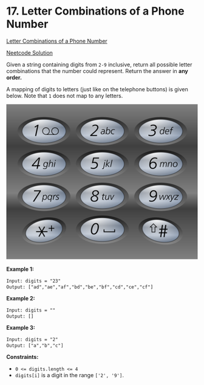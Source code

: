 # 17. Letter Combinations of a Phone Number

[Letter Combinations of a Phone Number](https://leetcode.com/problems/letter-combinations-of-a-phone-number/description/)

[Neetcode Solution](https://www.youtube.com/watch?v=0snEunUacZY&pp=ygUubmVldGNvZGUgTGV0dGVyIENvbWJpbmF0aW9ucyBvZiBhIFBob25lIE51bWJlcg%3D%3D)

Given a string containing digits from `2-9` inclusive, return all possible
letter combinations that the number could represent. Return the answer in <b>any
order.</b>

A mapping of digits to letters (just like on the telephone buttons) is given
below. Note that `1` does not map to any letters.

<img src="./letter_combinations_of_a_phone_number.png" />

**Example 1:**

```
Input: digits = "23"
Output: ["ad","ae","af","bd","be","bf","cd","ce","cf"]
```

**Example 2:**

```
Input: digits = ""
Output: []
```

**Example 3:**

```
Input: digits = "2"
Output: ["a","b","c"]
```

**Constraints:**

- `0 <= digits.length <= 4`
- `digits[i]` is a digit in the range `['2', '9']`.
